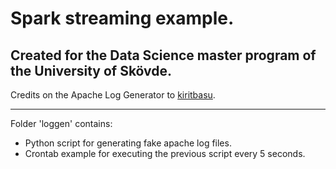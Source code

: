 # Spark streaming example.

## Created for the Data Science master program of the University of Skövde.

Credits on the Apache Log Generator to [kiritbasu](https://github.com/kiritbasu/Fake-Apache-Log-Generator).

***

Folder 'loggen' contains:
* Python script for generating fake apache log files.
* Crontab example for executing the previous script every 5 seconds.

